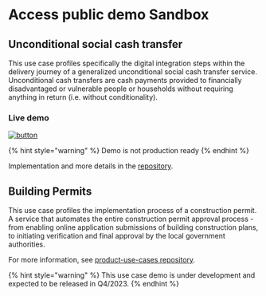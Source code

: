 # Access public demo Sandbox

## Unconditional social cash transfer
This use case profiles specifically the digital integration steps within the delivery journey of a generalized unconditional social cash transfer service. Unconditional cash transfers are cash payments provided to financially disadvantaged or vulnerable people or households without requiring anything in return (i.e. without conditionality).

### Live demo
[![button](http://www.presentationpro.com/images/product/medium/slide/PPP_CGENE_LT3_Presentation-PowerPoint-Slide-Graphic_Push_Button_Up.jpg)](https://usct.dev.sandbox-playground.com/driver-poc/)

{% hint style="warning" %}
Demo is not production ready
{% endhint %}

Implementation and more details in the [repository](https://github.com/GovStackWorkingGroup/sandbox-portal-backend/blob/main/docs/main.md).

## Building Permits
This use case profiles the implementation process of a construction permit. A service that automates the entire construction permit approval process - from enabling online application submissions of building construction plans, to initiating verification and final approval by the local government authorities.

For more information, see [product-use-cases repository](https://govstack.gitbook.io/use-cases/readme/inf-1-construction-permit).

{% hint style="warning" %} 
This use case demo is under development and expected to be released in Q4/2023.
{% endhint %}
